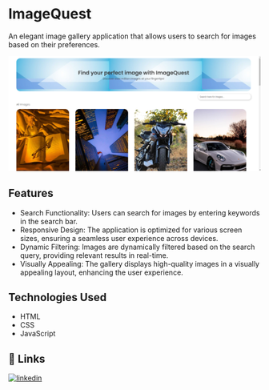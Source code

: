 # ImageQuest

An elegant image gallery application that allows users to search for images based on their preferences.

![UI Screenshot](assets/ui.png)

## Features 

- Search Functionality: Users can search for images by entering keywords in the search bar.
- Responsive Design: The application is optimized for various screen sizes, ensuring a seamless user experience across devices.
- Dynamic Filtering: Images are dynamically filtered based on the search query, providing relevant results in real-time.
- Visually Appealing: The gallery displays high-quality images in a visually appealing layout, enhancing the user experience.

## Technologies Used

- HTML
- CSS
- JavaScript

## 🔗 Links
[![linkedin](https://img.shields.io/badge/linkedin-0A66C2?style=for-the-badge&logo=linkedin&logoColor=white)](https://www.linkedin.com/in/aj-nithya-b68103232/)
